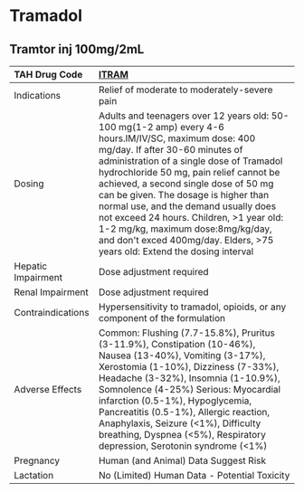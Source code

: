 # Tramadol

## Tramtor inj 100mg/2mL

| TAH Drug Code      | [ITRAM](https://www.tahsda.org.tw/drugs/hissearch.php?drug_code=ITRAM)                                                                                                                                                                                                                                                                                                                                                                                                                                               |
|:-------------------|:---------------------------------------------------------------------------------------------------------------------------------------------------------------------------------------------------------------------------------------------------------------------------------------------------------------------------------------------------------------------------------------------------------------------------------------------------------------------------------------------------------------------|
| Indications        | Relief of moderate to moderately-severe pain                                                                                                                                                                                                                                                                                                                                                                                                                                                                         |
| Dosing             | Adults and teenagers over 12 years old: 50-100 mg(1-2 amp) every 4-6 hours.IM/IV/SC, maximum dose: 400 mg/day. If after 30-60 minutes of administration of a single dose of Tramadol hydrochloride 50 mg, pain relief cannot be achieved, a second single dose of 50 mg can be given. The dosage is higher than normal use, and the demand usually does not exceed 24 hours. Children, >1 year old: 1-2 mg/kg, maximum dose:8mg/kg/day, and don't exced 400mg/day. Elders, >75 years old: Extend the dosing interval |
| Hepatic Impairment | Dose adjustment required                                                                                                                                                                                                                                                                                                                                                                                                                                                                                             |
| Renal Impairment   | Dose adjustment required                                                                                                                                                                                                                                                                                                                                                                                                                                                                                             |
| Contraindications  | Hypersensitivity to tramadol, opioids, or any component of the formulation                                                                                                                                                                                                                                                                                                                                                                                                                                           |
| Adverse Effects    | Common: Flushing (7.7-15.8%), Pruritus (3-11.9%), Constipation (10-46%), Nausea (13-40%), Vomiting (3-17%), Xerostomia (1-10%), Dizziness (7-33%), Headache (3-32%), Insomnia (1-10.9%), Somnolence (4-25%) Serious: Myocardial infarction (0.5-1%), Hypoglycemia, Pancreatitis (0.5-1%), Allergic reaction, Anaphylaxis, Seizure (<1%), Difficulty breathing, Dyspnea (<5%), Respiratory depression, Serotonin syndrome (<1%)                                                                                       |
| Pregnancy          | Human (and Animal) Data Suggest Risk                                                                                                                                                                                                                                                                                                                                                                                                                                                                                 |
| Lactation          | No (Limited) Human Data - Potential Toxicity                                                                                                                                                                                                                                                                                                                                                                                                                                                                         |

